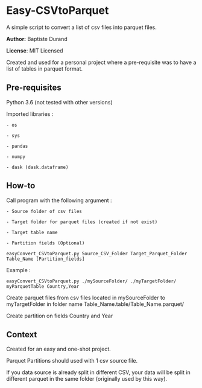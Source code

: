 # Easy-CSVtoParquet

A simple script to convert a list of csv files into parquet files.

**Author:** Baptiste Durand

**License**: MIT Licensed  

Created and used for a personal project where a pre-requisite was to have a list of tables in parquet format.


## Pre-requisites
Python 3.6 (not tested with other versions)

Imported libraries :

	- os
	
	- sys
	
	- pandas
	
	- numpy
	
	- dask (dask.dataframe)
	

## How-to

Call program with the following argument : 

	- Source folder of csv files
	
	- Target folder for parquet files (created if not exist)
	
	- Target table name
	
	- Partition fields (Optional)
	

`easyConvert_CSVtoParquet.py Source_CSV_Folder Target_Parquet_Folder Table_Name [Partition_fields]`

Example : 

`easyConvert_CSVtoParquet.py ./mySourceFolder/ ./myTargetFolder/ myParquetTable Country,Year`

Create parquet files from csv files located in mySourceFolder to myTargetFolder in folder name Table_Name.table/Table_Name.parquet/ 

Create partition on fields Country and Year


## Context

Created for an easy and one-shot project.

Parquet Partitions should used with 1 csv source file.

If you data source is already split in different CSV, your data will be split in different parquet in the same folder (originally used by this way).

